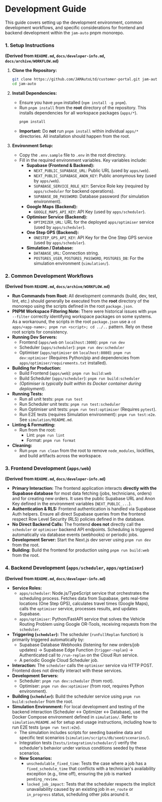 # Development Guide

This guide covers setting up the development environment, common development workflows, and specific considerations for frontend and backend development within the `jam-auto` pnpm monorepo.

### 1. Setup Instructions

**(Derived from `README.md`, `docs/developer-info.md`, `docs/archive/WORKFLOW.md`)**

1.  **Clone the Repository:**
    ```bash
    git clone https://github.com/JAMAutoLtd/customer-portal.git jam-auto
    cd jam-auto
    ```

2.  **Install Dependencies:**
    *   Ensure you have `pnpm` installed (`npm install -g pnpm`).
    *   Run `pnpm install` from the **root** directory of the repository. This installs dependencies for all workspace packages (`apps/*`).
        ```bash
        pnpm install
        ```
    *   **Important:** Do **not** run `pnpm install` within individual `apps/*` directories. All installation should happen from the root.

3.  **Environment Setup:**
    *   Copy the `.env.sample` file to `.env` in the root directory.
    *   Fill in the required environment variables. Key variables include:
        *   **Supabase (Frontend & Backend):**
            *   `NEXT_PUBLIC_SUPABASE_URL`: Public URL (used by `apps/web`).
            *   `NEXT_PUBLIC_SUPABASE_ANON_KEY`: Public anonymous key (used by `apps/web`).
            *   `SUPABASE_SERVICE_ROLE_KEY`: Service Role key (required by `apps/scheduler` for backend operations).
            *   `SUPABASE_DB_PASSWORD`: Database password (for simulation environment).
        *   **Google Maps (Backend):**
            *   `GOOGLE_MAPS_API_KEY`: API Key (used by `apps/scheduler`).
        *   **Optimiser Service (Backend):**
            *   `OPTIMIZER_URL`: URL for the deployed `apps/optimiser` service (used by `apps/scheduler`).
        *   **One Step GPS (Backend):**
            *   `ONESTEP_GPS_API_KEY`: API Key for the One Step GPS service (used by `apps/scheduler`).
        *   **Simulation / Database:**
            *   `DATABASE_URL`: Connection string.
            *   `POSTGRES_USER`, `POSTGRES_PASSWORD`, `POSTGRES_DB`: For the simulation environment (`simulation/`).

### 2. Common Development Workflows

**(Derived from `README.md`, `docs/archive/WORKFLOW.md`)**

*   **Run Commands from Root:** All development commands (build, dev, test, lint, etc.) should generally be executed from the **root** directory of the monorepo using the scripts defined in the root `package.json`.
*   **PNPM Workspace Filtering Note:** There were historical issues with `pnpm --filter` correctly identifying workspace packages on some systems. As a workaround, the scripts in the root `package.json` use a `cd apps/<app-name>; pnpm run <script>; cd ../..` pattern. Rely on these root scripts for consistency.
*   **Running Dev Servers:**
    *   Frontend (`apps/web` on `localhost:3000`): `pnpm run dev`
    *   Scheduler (`apps/scheduler`): `pnpm run dev:scheduler`
    *   Optimiser (`apps/optimiser` on `localhost:8080`): `pnpm run dev:optimiser` (Requires Python/pip and dependencies from `apps/optimiser/requirements.txt` installed).
*   **Building for Production:**
    *   Build Frontend (`apps/web`): `pnpm run build:web`
    *   Build Scheduler (`apps/scheduler`): `pnpm run build:scheduler`
    *   *(Optimiser is typically built within its Docker container during deployment).*
*   **Running Tests:**
    *   Run all unit tests: `pnpm run test`
    *   Run Scheduler unit tests: `pnpm run test:scheduler`
    *   Run Optimiser unit tests: `pnpm run test:optimiser` (Requires `pytest`).
    *   Run E2E tests (requires Simulation environment): `pnpm run test:e2e`. See `simulation/README.md`.
*   **Linting & Formatting:**
    *   Run from the root:
        *   Lint: `pnpm run lint`
        *   Format: `pnpm run format`
*   **Cleaning:**
    *   Run `pnpm run clean` from the root to remove `node_modules`, lockfiles, and build artifacts across the workspace.

### 3. Frontend Development (`apps/web`)

**(Derived from `README.md`, `docs/developer-info.md`)**

*   **Primary Interaction:** The frontend application interacts **directly with the Supabase database** for most data fetching (jobs, technicians, orders) and for creating new orders. It uses the public Supabase URL and Anon Key defined in the environment variables (`NEXT_PUBLIC_...`).
*   **Authentication & RLS:** Frontend authentication is handled via Supabase Auth helpers. Ensure all direct Supabase queries from the frontend respect Row Level Security (RLS) policies defined in the database.
*   **No Direct Backend Calls:** The frontend **does not** directly call the `scheduler` or `optimiser` backend API endpoints. Scheduling is triggered automatically via database events (webhooks) or periodic jobs.
*   **Development Server:** Start the Next.js dev server using `pnpm run dev` from the root.
*   **Building:** Build the frontend for production using `pnpm run build:web` from the root.

### 4. Backend Development (`apps/scheduler`, `apps/optimiser`)

**(Derived from `README.md`, `docs/developer-info.md`)**

*   **Service Roles:**
    *   `apps/scheduler`: Node.js/TypeScript service that orchestrates the scheduling process. Fetches data from Supabase, gets real-time locations (One Step GPS), calculates travel times (Google Maps), calls the `optimiser` service, processes results, and updates Supabase.
    *   `apps/optimiser`: Python/FastAPI service that solves the Vehicle Routing Problem using Google OR-Tools, receiving requests from the `scheduler`.
*   **Triggering (`scheduler`):** The scheduler (`runFullReplan` function) is primarily triggered automatically by:
    *   Supabase Database Webhooks (listening for new orders/job updates) -> Supabase Edge Function (`trigger-replan`) -> Authenticated call to `/run-replan` on the Cloud Run service.
    *   A periodic Google Cloud Scheduler job.
*   **Interaction:** The `scheduler` calls the `optimiser` service via HTTP POST. Frontend does not directly interact with these services.
*   **Development Servers:**
    *   Scheduler: `pnpm run dev:scheduler` (from root).
    *   Optimiser: `pnpm run dev:optimiser` (from root, requires Python environment).
*   **Building (`scheduler`):** Build the scheduler service using `pnpm run build:scheduler` from the root. 
*   **Simulation Environment:** For local development and testing of the backend interaction (Scheduler <-> Optimizer <-> Database), use the Docker Compose environment defined in `simulation/`. Refer to `simulation/README.md` for setup and usage instructions, including how to run E2E tests (`pnpm run test:e2e`). 
    *   The simulation includes scripts for seeding baseline data and specific test scenarios (`simulation/scripts/db/seed/scenarios/`).
    *   Integration tests (`tests/integration/scheduler/`) verify the scheduler's behavior under various conditions seeded by these scenarios.
    *   **New Scenarios:**
        *   `unschedulable_fixed_time`: Tests the case where a job has a `fixed_schedule_time` that conflicts with a technician's availability exception (e.g., time off), ensuring the job is marked `pending_review`.
        *   `locked_job_impact`: Tests that the scheduler respects the implicit unavailability caused by an existing job in `en_route` or `in_progress` status, scheduling other jobs around it. 